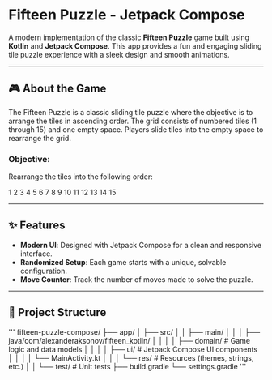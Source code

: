 # Fifteen Puzzle - Jetpack Compose

A modern implementation of the classic **Fifteen Puzzle** game built using **Kotlin** and **Jetpack Compose**. This app provides a fun and engaging sliding tile puzzle experience with a sleek design and smooth animations.

---

## 🎮 About the Game

The Fifteen Puzzle is a classic sliding tile puzzle where the objective is to arrange the tiles in ascending order. The grid consists of numbered tiles (1 through 15) and one empty space. Players slide tiles into the empty space to rearrange the grid.

### Objective:
Rearrange the tiles into the following order:

1 2 3 4 5 6 7 8 9 10 11 12 13 14 15

---

## ✨ Features

- **Modern UI**: Designed with Jetpack Compose for a clean and responsive interface.
- **Randomized Setup**: Each game starts with a unique, solvable configuration.
- **Move Counter**: Track the number of moves made to solve the puzzle.

---

## 📂 Project Structure

'''
fifteen-puzzle-compose/
├── app/
│   ├── src/
│   │   ├── main/
│   │   │   ├── java/com/alexanderaksonov/fifteen_kotlin/
│   │   │   │   ├── domain/         # Game logic and data models
│   │   │   │   ├── ui/             # Jetpack Compose UI components
│   │   │   │   └── MainActivity.kt
│   │   │   └── res/           # Resources (themes, strings, etc.)
│   │   └── test/              # Unit tests
├── build.gradle
└── settings.gradle
'''


